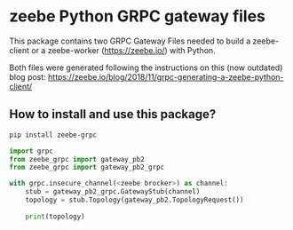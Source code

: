 # zeebe Python GRPC gateway files

This package contains two GRPC Gateway Files needed to build a zeebe-client or a zeebe-worker (https://zeebe.io/) 
with Python.

Both files were generated following the instructions on this (now outdated) blog post:
https://zeebe.io/blog/2018/11/grpc-generating-a-zeebe-python-client/

## How to install and use this package?

```bash
pip install zeebe-grpc
```
```python
import grpc
from zeebe_grpc import gateway_pb2
from zeebe_grpc import gateway_pb2_grpc

with grpc.insecure_channel(<zeebe brocker>) as channel:
    stub = gateway_pb2_grpc.GatewayStub(channel)
    topology = stub.Topology(gateway_pb2.TopologyRequest())
    
    print(topology)
```
